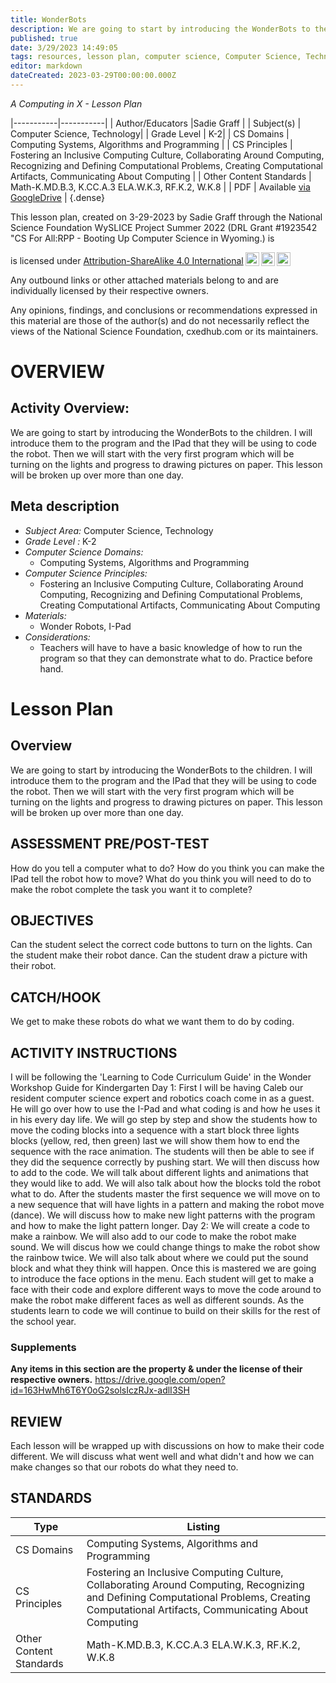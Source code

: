 ```yaml
---
title: WonderBots
description: We are going to start by introducing the WonderBots to the children. I will introduce them to the program and the IPad that they will be using to code the robot. Then we will start with the very first program which will be turning on the lights and progress to drawing pictures on paper. This lesson will be broken up over more than one day.
published: true
date: 3/29/2023 14:49:05
tags: resources, lesson plan, computer science, Computer Science, Technology 
editor: markdown
dateCreated: 2023-03-29T00:00:00.000Z
---
```

*A Computing in X - Lesson Plan*

|-----------|-----------|
| Author/Educators |Sadie Graff |
| Subject(s) | Computer Science, Technology|
| Grade Level | K-2|
| CS Domains | Computing Systems, Algorithms and Programming |
| CS Principles | Fostering an Inclusive Computing Culture, Collaborating Around Computing, Recognizing and Defining Computational Problems, Creating Computational Artifacts, Communicating About Computing |
| Other Content Standards | Math-K.MD.B.3, K.CC.A.3  ELA.W.K.3, RF.K.2, W.K.8 | 
| PDF | Available [via GoogleDrive]() |
{.dense}






This lesson plan, created on 3-29-2023 by Sadie Graff through the National Science Foundation WySLICE Project Summer 2022 (DRL Grant #1923542 "CS For All:RPP - Booting Up Computer Science in Wyoming.) is  <p xmlns:cc="http://creativecommons.org/ns#" >  is licensed under <a href="http://creativecommons.org/licenses/by-sa/4.0/?ref=chooser-v1" target="_blank" rel="license noopener noreferrer" style="display:inline-block;">Attribution-ShareAlike 4.0 International<img style="height:22px!important;margin-left:3px;vertical-align:text-bottom;" src="https://mirrors.creativecommons.org/presskit/icons/cc.svg?ref=chooser-v1"><img style="height:22px!important;margin-left:3px;vertical-align:text-bottom;" src="https://mirrors.creativecommons.org/presskit/icons/by.svg?ref=chooser-v1"><img style="height:22px!important;margin-left:3px;vertical-align:text-bottom;" src="https://mirrors.creativecommons.org/presskit/icons/sa.svg?ref=chooser-v1"></a></p>


Any outbound links or other attached materials belong to and are individually licensed by their respective owners. 


Any opinions, findings, and conclusions or recommendations expressed in this material are those of the author(s) and do not necessarily reflect the views of the National Science Foundation, cxedhub.com or its maintainers.


# OVERVIEW
## Activity Overview:  
We are going to start by introducing the WonderBots to the children. I will introduce them to the program and the IPad that they will be using to code the robot. Then we will start with the very first program which will be turning on the lights and progress to drawing pictures on paper. This lesson will be broken up over more than one day.
## Meta description
+ *Subject Area:* Computer Science, Technology 
+ *Grade Level :* K-2 
+ *Computer Science Domains:*
   + Computing Systems, Algorithms and Programming
+ *Computer Science Principles:*
   + Fostering an Inclusive Computing Culture, Collaborating Around Computing, Recognizing and Defining Computational Problems, Creating Computational Artifacts, Communicating About Computing
+ *Materials:* 
   + Wonder Robots, I-Pad
+ *Considerations:*
   + Teachers will have to have a basic knowledge of how to run the program so that they can demonstrate what to do. Practice before hand.


# Lesson Plan
## Overview
We are going to start by introducing the WonderBots to the children. I will introduce them to the program and the IPad that they will be using to code the robot. Then we will start with the very first program which will be turning on the lights and progress to drawing pictures on paper. This lesson will be broken up over more than one day.
## ASSESSMENT PRE/POST-TEST
How do you tell a computer what to do? How do you think you can make the IPad tell the robot how to move? What do you think you will need to do to make the robot complete the task you want it to complete?
## OBJECTIVES
Can the student select the correct code buttons to turn on the lights. Can the student make their robot dance. Can the student draw a picture with their robot.


## CATCH/HOOK
We get to make these robots do what we want them to do by coding.


## ACTIVITY INSTRUCTIONS
I will be following the 'Learning to Code Curriculum Guide' in the Wonder Workshop Guide for Kindergarten
Day 1: First I will be having Caleb our resident computer science expert and robotics coach come in as a guest. He will go over how to use the I-Pad and what coding is and how he uses it in his every day life. We will go step by step and show the students how to move the coding blocks into a sequence with a start block three lights blocks (yellow, red, then green) last we will show them how to end the sequence with the race animation. The students will then be able to see if they did the sequence correctly by pushing start. We will then discuss how to add to the code. We will talk about different lights and animations that they would like to add. We will also talk about how the blocks told the robot what to do. After the students master the first sequence we will move on to a new sequence that will have lights in a pattern and making the robot move (dance). We will discuss how to make new light patterns with the program and how to make the light pattern longer. 
Day 2: We will create a code to make a rainbow. We will also add to our code to make the robot make sound. We will discus how we could change things to make the robot show the rainbow twice. We will also talk about where we could put the sound block and what they think will happen. Once this is mastered we are going to introduce the face options in the menu. Each student will get to make a face with their code and explore different ways to move the code around to make the robot make different faces as well as different sounds. 
As the students learn to code we will continue to build on their skills for the rest of the school year.


### Supplements
**Any items in this section are the property & under the license of their respective owners.**
https://drive.google.com/open?id=163HwMh6T6Y0oG2solsIczRJx-adlI3SH




## REVIEW
Each lesson will be wrapped up with discussions on how to make their code different. We will discuss what went well and what didn't and how we can make changes so that our robots do what they need to.
## STANDARDS        
| Type | Listing | 
|-----------|-----------|
| CS Domains  | Computing Systems, Algorithms and Programming|
| CS Principles   | Fostering an Inclusive Computing Culture, Collaborating Around Computing, Recognizing and Defining Computational Problems, Creating Computational Artifacts, Communicating About Computing|
| Other Content Standards | Math-K.MD.B.3, K.CC.A.3  ELA.W.K.3, RF.K.2, W.K.8  |